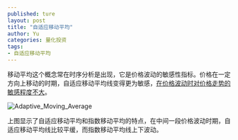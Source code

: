 ```yaml
---
published: ture
layout: post
title: "自适应移动平均"
author: Yu
categories: 量化投资
tags:
- 自适应移动平均
---
```


移动平均这个概念常在时序分析是出现，它是价格波动的敏感性指标。价格在一定方向上移动的时期，自适应移动平均线变得更为敏感，<u>在价格波动时对价格走势的敏感程度不大</u>。

![Adaptive_Moving_Average](http://i.imgur.com/vV8PfzW.gif)

上图显示了自适应移动平均和指数移动平均的特点，在中间一段价格波动时期，自适应移动平均线比较平缓，而指数移动平均线上下波动。
